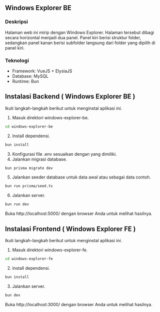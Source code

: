 ## Windows Explorer BE

### Deskripsi
Halaman web ini mirip dengan Windows Explorer. Halaman tersebut dibagi secara horizontal menjadi dua panel. Panel kiri berisi struktur folder, sedangkan panel kanan berisi subfolder langsung dari folder yang dipilih di panel kiri.

### Teknologi
- Framework: VueJS + ElysiaJS 
- Database: MySQL
- Runtime: Bun

## Instalasi Backend ( Windows Explorer BE )

Ikuti langkah-langkah berikut untuk menginstal aplikasi ini.

1. Masuk direktori windows-explorer-be.
```sh
cd windows-explorer-be
```
2. Install dependensi.
```sh
bun install
```
3. Konfigurasi file .env sesuaikan dengan yang dimiliki.
4. Jalankan migrasi database.
```sh
bun prisma migrate dev
```
5. Jalankan seeder database untuk data awal atau sebagai data contoh.
```sh
bun run prisma/seed.ts
```
6. Jalankan server.
```sh
bun run dev
```

Buka http://localhost:5000/ dengan browser Anda untuk melihat hasilnya.

## Instalasi Frontend ( Windows Explorer FE )
Ikuti langkah-langkah berikut untuk menginstal aplikasi ini.

1. Masuk direktori windows-explorer-fe.
```sh
cd windows-explorer-fe
```
2. Install dependensi.
```sh
bun install
```
3. Jalankan server.
```sh
bun dev
```

Buka http://localhost:3000/ dengan browser Anda untuk melihat hasilnya.
